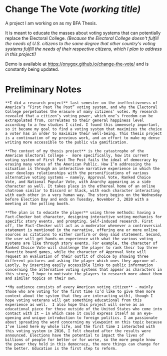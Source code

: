 # Change The Vote *(working title)*

A project I am working on as my BFA Thesis.

It is meant to educate the masses about voting systems that can potentially replace the Electoral College. *(Because the Electoral College doesn't fulfill the needs of U.S. citizens to the same degree that other country's voting systems fulfill the needs of their respective citizens, which I plan to address in this project!)*

Demo is available at https://onygox.github.io/change-the-vote/ and is constantly being updated.

# Preliminary Notes

	**I did a research project** last semester on the ineffectiveness of America’s “First Past The Post” voting system, and why the Electoral College perpetuates the erasure of many citizens’ votes. My research revealed that a citizen’s voting power, which one’s freedom can be extrapolated from, correlates to their general happiness level according to a few studies I cited. I found this immensely important, so it became my goal to find a voting system that maximizes the choice a voter has in order to maximize their well-being. This thesis project is a continuation of my previous work, and an effort to make my dense writing more accessible to the public via gamification.

	**The context of my thesis project** is the catastrophe of the American Electoral College -  more specifically, how its current voting system of First Past The Post fails the ideal of democracy by erasing many votes of the American Public. How I’m addressing the situation is through an interactive narrative experience in which the user develops relationships with the personifications of various alternative voting systems – namely, Approval Vote, Ranked Choice Vote, and National Popular Vote, with Anarchy appearing as a side character as well. It takes place in the ethereal home of an online chatroom similar to Discord or Slack, with each character interacting with each other in a very human way. The story begins on the Wednesday before Election Day and ends on Tuesday, November 3, 2020 with a meeting at the polling booth.

	**The plan is to educate the player** using three methods: having a Fact-Checker bot character, designing interactive voting mechanics for specific story events, and prompting. Self-induced research. First off, the Fact-Checker will act as a moderator whenever a controversial statement is mentioned in the narrative, offering one or more online sources as citations to either confirm or deny said statement. Second, the user will get hands-on experience with what the various voting systems are like through story events. For example, the character of Ranked Choice Vote will challenge the player to rank their top three favorite board games, while the character of Approval Vote will request an evaluation of their outfit of choice by showing three different pictures and asking the player which ones they approve of. Lastly, by inserting easily accessible links to public information concerning the alternative voting systems that appear as characters in this story, I hope to motivate the players to research more about them and similar topics on their own.

	**My audience consists of every American voting citizen** - mainly those who are voting for the first time (I’d like to give them more context about the system that they are interacting with), though I hope voting veterans will get something educational from this experience as well.  I also hope this project will serve as an educational piece for those outside of the United States who come into contact with it – in which case it could express itself as an eye-opening and unique introduction to foreign politics. I am passionate about spreading the word concerning my viewpoint on this topic because I’ve lived here my whole life, and the first time I interacted with this voting system in 2016, I felt cheated after the results were announced. Elections have the potential to impact the lives of billions of people for better or for worse, so the more people know the power they hold in this democracy, the more things can change for the better. Education is the first step to reform.
